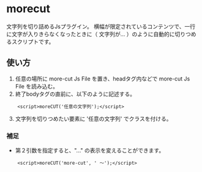 # morecut
文字列を切り詰めるJsプラグイン。
横幅が限定されているコンテンツで、一行に文字が入りきらなくなったときに（ 文字列が... ）のように自動的に切りつめるスクリプトです。
## 使い方
1. 任意の場所に more-cut Js File を置き、headタグ内などで more-cut Js File を読み込む。
2. 終了bodyタグの直前に、以下のように記述する。
```html:sample
	<script>moreCUT('任意の文字列');</script>
```
3. 文字列を切りつめたい要素に '任意の文字列' でクラスを付ける。
### 補足
* 第２引数を指定すると、"..." の表示を変えることができます。
```html:sample
	<script>moreCUT('more-cut', ' 〜');</script>
```
